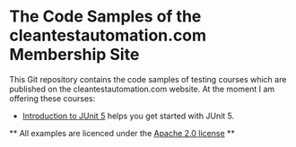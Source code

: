 # The Code Samples of the cleantestautomation.com Membership Site

This Git repository contains the code samples of testing courses which are 
published on the cleantestautomation.com website. At the moment I am 
offering these courses:

* [Introduction to JUnit 5](https://github.com/pkainulainen/clean-test-automation/tree/main/introduction-to-junit5) 
  helps you get started with JUnit 5. 

** All examples are licenced under the [Apache 2.0 license](https://github.com/pkainulainen/clean-test-automation/blob/main/LICENSE) **